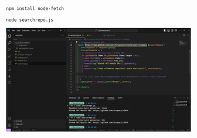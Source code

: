 ```bash
npm install node-fetch
```

```bash
node searchrepo.js
```

![Logo](https://github.com/rezapace/search-repo/blob/main/output.jpg?raw=true)
